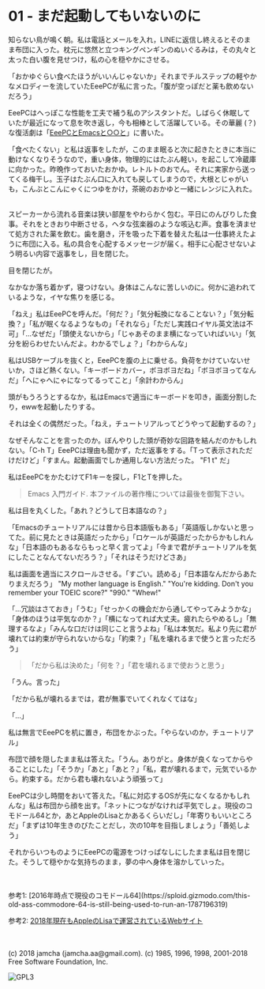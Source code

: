 

# 01 - まだ起動してもいないのに

知らない鳥が鳴く朝。私は電話とメールを入れ，LINEに返信し終えるとそのまま布団に入った。枕元に悠然と立つキングペンギンのぬいぐるみは，その丸々と太った白い腹を見せつけ，私の心を穏やかにさせる。  

「おかゆぐらい食べたほうがいいんじゃないか」それまでチルステップの軽やかなメロディーを流していたEeePCが私に言った。「腹が空っぽだと薬も飲めないだろう」  

EeePCはへっぽこな性能を工夫で補う私のアシスタントだ。しばらく休眠していたが最近になって息を吹き返し，今も相棒として活躍している。その華麗 (？) な復活劇は「[EeePCとEmacsと○○と](https://jamcha-aa.github.io/EeePC/)」に書いた。  

「食べたくない」と私は返事をしたが，このまま眠ると次に起きたときに本当に動けなくなりそうなので，重い身体，物理的にはたぶん軽い，を起こして冷蔵庫に向かった。昨晩作っておいたおかゆ。レトルトのおでん。それに実家から送ってくる梅干し。玉子はたぶん口に入れても戻してしまうので，大根とじゃがいも，こんぶとこんにゃくにつゆをかけ，茶碗のおかゆと一緒にレンジに入れた。  

<br>  
スピーカーから流れる音楽は狭い部屋をやわらかく包む。平日にのんびりした食事。それをときおり中断させる，ヘタな弦楽器のような咳込む声。食事を済ませて処方された薬を飲む。歯を磨き，汗を吸った下着を替えた私は一仕事終えたように布団に入る。私の具合を心配するメッセージが届く。相手に心配させないよう明るい内容で返事をし，目を閉じた。  

目を閉じたが。  

なかなか落ち着かず，寝つけない。身体はこんなに苦しいのに。何かに追われているような，イヤな焦りを感じる。  

「ねえ」私はEeePCを呼んだ。「何だ？」「気分転換になることない？」「気分転換？」「私が眠くなるようなもの」「それなら」「ただし実践ロイヤル英文法は不可」「…なぜだ」「頭使えないから」「じゃあそのまま横になっていればいい」「気分を紛らわせたいんだよ。わかるでしょ？」「わからんな」  

私はUSBケーブルを抜くと，EeePCを腹の上に乗せる。負荷をかけていないせいか，さほど熱くない。「キーボードカバー，ボヨボヨだね」「ボヨボヨってなんだ」「へにゃへにゃになってるってこと」「余計わからん」  

頭がもうろうとするなか，私はEmacsで適当にキーボードを叩き，画面分割したり，ewwを起動したりする。  

それは全くの偶然だった。「ねえ，チュートリアルってどうやって起動するの？」  

なぜそんなことを言ったのか。ぼんやりした頭が奇妙な回路を結んだのかもしれない。「C-h T」EeePCは理由も聞かず，ただ返事をする。「Tって表示されただけだけど」「すまん。起動画面でしか通用しない方法だった。 "F1 t" だ」  

私はEeePCをかたむけてF1キーを探し，F1とTを押した。  

> Emacs 入門ガイド.  本ファイルの著作権については最後を御覧下さい。  

私は目を丸くした。「あれ？どうして日本語なの？」  

「Emacsのチュートリアルには昔から日本語版もある」「英語版しかないと思ってた。前に見たときは英語だったから」「ロケールが英語だったからかもしれんな」「日本語のもあるならもっと早く言ってよ」「今まで君がチュートリアルを気にしたことなんてないだろう？」「それはそうだけどさあ」  

私は画面を適当にスクロールさせる。「すごい。読める」「日本語なんだからあたりまえだろう」 "My mother language is English." "You're kidding. Don't you remember your TOEIC score?" "990." "Whew!"  

「…冗談はさておき」「うむ」「せっかくの機会だから通してやってみようかな」「身体のほうは平気なのか？」「横になってれば大丈夫。疲れたらやめるし」「無理するなよ」「みんな口だけは同じこと言うよね」「私は本気だ。私より先に君が壊れては約束が守られないからな」「約束？」「私を壊れるまで使うと言っただろう」  

> 「だから私は決めた」「何を？」「君を壊れるまで使おうと思う」  

「うん。言った」  

「だから私が壊れるまでは，君が無事でいてくれなくてはな」  

「…」  

私は無言でEeePCを机に置き，布団をかぶった。「やらないのか，チュートリアル」  

布団で顔を隠したまま私は答えた。「うん。ありがと。身体が良くなってからやることにした」「そうか」「あと」「あと？」「私，君が壊れるまで，元気でいるから。約束する。だから君も壊れないよう頑張って」  

EeePCは少し時間をおいて答えた。「私に対応するOSが先になくなるかもしれんな」私は布団から顔を出す。「ネットにつながなければ平気でしょ。現役のコモドール64とか，あとAppleのLisaとかあるくらいだし」「年寄りもいいところだ」「まずは10年生きのびたことだし，次の10年を目指しましょう」「善処しよう」  

それからいつものようにEeePCの電源をつけっぱなしにしたまま私は目を閉じた。そうして穏やかな気持ちのまま，夢の中へ身体を溶かしていった。  

<br>  
<br>  
参考1: [2016年時点で現役のコモドール64](https://sploid.gizmodo.com/this-old-ass-commodore-64-is-still-being-used-to-run-an-1787196319)  

参考2: [2018年現在もAppleのLisaで運営されているWebサイト](http://lisa2.com/)  

<br>  
<br>  
(c) 2018 jamcha (jamcha.aa@gmail.com). (c) 1985, 1996, 1998, 2001-2018 Free Software Foundation, Inc.  

![GPL3](https://www.gnu.org/graphics/gplv3-88x31.png)  

